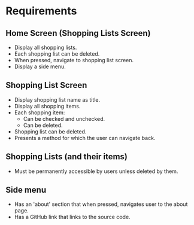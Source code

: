 # Requirements

## Home Screen (Shopping Lists Screen)

- Display all shopping lists.
- Each shopping list can be deleted.
- When pressed, navigate to shopping list screen.
- Display a side menu.

## Shopping List Screen

- Display shopping list name as title.
- Display all shopping items.
- Each shopping item:
  - Can be checked and unchecked.
  - Can be deleted.
- Shopping list can be deleted.
- Presents a method for which the user can navigate back.

## Shopping Lists (and their items)

- Must be permanently accessible by users unless deleted by them.

## Side menu

- Has an 'about' section that when pressed, navigates user to the about page.
- Has a GitHub link that links to the source code.
